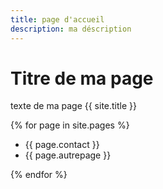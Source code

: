 ```yaml
---
title: page d'accueil
description: ma déscription
---
```


# Titre de ma page

texte de ma page
{{ site.title }} 

{% for page in site.pages %}
  <ul>
    <li>{{ page.contact }}</li>
    <li>{{ page.autrepage }}</li>
  </ul>
{% endfor %}
